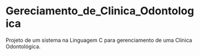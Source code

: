 # Gereciamento_de_Clinica_Odontologica
Projeto de  um sistema na Linguagem C para gerenciamento de uma Clínica Odontológica.
